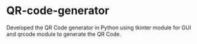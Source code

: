 # QR-code-generator
Developed the QR Code generator in Python using tkinter module for GUI and qrcode module to generate the QR Code.
